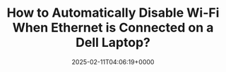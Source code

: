 ---
title: "How to Automatically Disable Wi-Fi When Ethernet is Connected on a Dell Laptop?"
description: "The system does not actively disconnect the wireless connection. However, we can configure the BIOS to automatically disable Wi-Fi when an Ethernet cable is connected."
image: "images/post/2025/02/dreamlike-street-sOdVYQQo4UU-unsplash.jpg"
date: "2025-02-11T04:06:19+0000"
categories: ["Tips"]
tags: ["BIOS", "Dell", "Ethernet", "Wi-Fi"]
type: "regular" # available types: [featured/regular]
draft: false
sitemapExclude: false
---